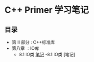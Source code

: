 # C++ Primer 学习笔记

## 目录

- 第 II 部分 : C++标准库
- 第八章 ：IO库
  - 8.1 IO类 [笔记](https://github.com/lzy2022cg/C-Primer/blob/main/Node/8.1.md)
  -8.1 IO类 [笔记]
